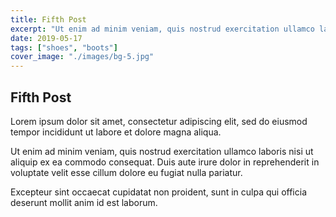 ```yaml
---
title: Fifth Post
excerpt: "Ut enim ad minim veniam, quis nostrud exercitation ullamco laboris nisi ut aliquip ex ea commodo consequat."
date: 2019-05-17
tags: ["shoes", "boots"]
cover_image: "./images/bg-5.jpg"
---
```


## Fifth Post

Lorem ipsum dolor sit amet, consectetur adipiscing elit, sed do eiusmod tempor incididunt ut labore et dolore magna aliqua.

Ut enim ad minim veniam, quis nostrud exercitation ullamco laboris nisi ut aliquip ex ea commodo consequat. Duis aute irure dolor in reprehenderit in voluptate velit esse cillum dolore eu fugiat nulla pariatur.

Excepteur sint occaecat cupidatat non proident, sunt in culpa qui officia deserunt mollit anim id est laborum.
